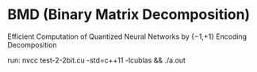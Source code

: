 # BMD (Binary Matrix Decomposition)
Efficient Computation of Quantized Neural Networks by {−1,+1} Encoding Decomposition

run: nvcc test-2-2bit.cu -std=c++11 -lcublas && ./a.out
